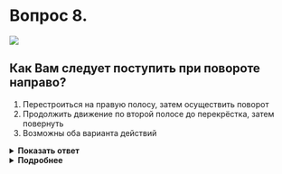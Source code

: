 # Вопрос 8.

![](https://s.drom.ru/i24227/pdd/tickets/2016/1542608220.jpg)

## Как Вам следует поступить при повороте направо?

1. Перестроиться на правую полосу, затем осуществить поворот
2. Продолжить движение по второй полосе до перекрёстка, затем повернуть
3. Возможны оба варианта действий

<details>
<summary><b>Показать ответ</b></summary>
Правильный ответ: 3
</details>
<details>
<summary><b>Подробнее</b></summary>
Разметка разрешает поворот направо с обеих полос, поэтому возможны оба варианта действий. В таких случаях, выполняя поворот на перекрёстке, соблюдайте избранную Вами рядность.
(«Горизонтальная разметка» 1.18, пункт 8.5 ПДД)
</details>